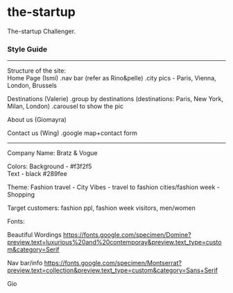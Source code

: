 # the-startup
The-startup Challenger. 
<br>


### Style Guide
<hr>
Structure of the site:
<br>
Home Page (Ismi) 
.nav bar (refer as Rino&pelle)
.city pics - Paris, Vienna, London, Brussels

Destinations (Valerie)
.group by destinations (destinations: Paris, New York, Milan, London)
.carousel to show the pic

About us (Giomayra)

Contact us (Wing)
.google map+contact form
<br>



<hr>
Company Name: 
Bratz & Vogue 

Colors: 
Background - #f3f2f5 <br>
Text - black #289fee

Theme:
Fashion travel - City Vibes - travel to fashion cities/fashion week - Shopping

Target customers: fashion ppl, fashion week visitors, men/women

Fonts: 

Beautiful Wordings
https://fonts.google.com/specimen/Domine?preview.text=luxurious%20and%20contemporay&preview.text_type=custom&category=Serif

Nav bar/info
https://fonts.google.com/specimen/Montserrat?preview.text=collection&preview.text_type=custom&category=Sans+Serif

Gio


